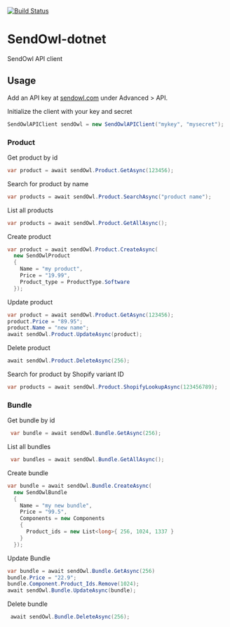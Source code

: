 [![Build Status](https://travis-ci.org/challengerdeep/sendowl-dotnet.svg?branch=master)](https://travis-ci.org/challengerdeep/sendowl-dotnet)

# SendOwl-dotnet
SendOwl API client



## Usage

Add an API key at [sendowl.com](https://www.sendowl.com) under Advanced > API.

Initialize the client with your key and secret

```c#
SendOwlAPIClient sendOwl = new SendOwlAPIClient("mykey", "mysecret");
```

### Product

Get product by id
```c#
var product = await sendOwl.Product.GetAsync(123456);
```

Search for product by name
```c#
var products = await sendOwl.Product.SearchAsync("product name");
```

List all products
```c#
var products = await sendOwl.Product.GetAllAsync();
```

Create product
```c#
var product = await sendOwl.Product.CreateAsync(
  new SendOwlProduct
  {
    Name = "my product",
    Price = "19.99",
    Product_type = ProductType.Software
  });
```

Update product
```c#
var product = await sendOwl.Product.GetAsync(123456);
product.Price = "89.95";
product.Name = "new name";
await sendOwl.Product.UpdateAsync(product);
```

Delete product
```c#
await sendOwl.Product.DeleteAsync(256);
```

Search for product by Shopify variant ID
```c#
var products = await sendOwl.Product.ShopifyLookupAsync(123456789);
```

### Bundle

Get bundle by id
```c#
 var bundle = await sendOwl.Bundle.GetAsync(256);
```

List all bundles
```c#
 var bundles = await sendOwl.Bundle.GetAllAsync();
```

Create bundle
```c#
var bundle = await sendOwl.Bundle.CreateAsync(
  new SendOwlBundle
  {
    Name = "my new bundle",
    Price = "99.5",
    Components = new Components
    {
      Product_ids = new List<long>{ 256, 1024, 1337 }
    }
  });
```

Update Bundle
```c#
var bundle = await sendOwl.Bundle.GetAsync(256)
bundle.Price = "22.9";
bundle.Component.Product_Ids.Remove(1024);
await sendOwl.Bundle.UpdateAsync(bundle);
```

Delete bundle

```c#
 await sendOwl.Bundle.DeleteAsync(256);
```

